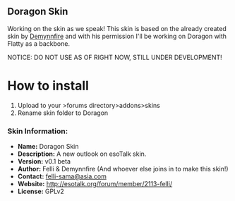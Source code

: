 ## Doragon Skin

Working on the skin as we speak! This skin is based on the already created skin by [Demynnfire](https://github.com/Demynnfire/Flatty-esoTalk-Skin) and with his permission I'll be working on Doragon with Flatty as a backbone.

NOTICE: DO NOT USE AS OF RIGHT NOW, STILL UNDER DEVELOPMENT!

# How to install
1. Upload to your >forums directory>addons>skins
2. Rename skin folder to Doragon

### Skin Information:
 - **Name:** Doragon Skin
 - **Description:** A new outlook on esoTalk skin.
 - **Version:** v0.1 beta
 - **Author:** Felli & Demynnfire (And whoever else joins in to make this skin!)
 - **Contact:** felli-sama@asia.com
 - **Website:** http://esotalk.org/forum/member/2113-felli/
 - **License:** GPLv2
